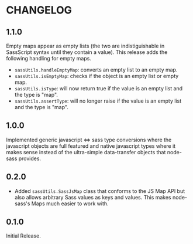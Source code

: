 # CHANGELOG

## 1.1.0

Empty maps appear as empty lists (the two are indistiguishable in
SassScript syntax until they contain a value). This release adds the
following handling for empty maps.

* `sassUtils.handleEmptyMap`: converts an empty list to an empty map.
* `sassUtils.isEmptyMap`: checks if the object is an empty list or empty map.
* `sassUtils.isType`: will now return true if the value is an empty list
  and the type is "map".
* `sassUtils.assertType`: will no longer raise if the value is an empty list
  and the type is "map".

## 1.0.0

Implemented generic javascript <=> sass type conversions where the
javascript objects are full featured and native javascript types where
it makes sense instead of the ultra-simple data-transfer objects that
node-sass provides.

## 0.2.0

* Added `sassUtils.SassJsMap` class that conforms to the JS Map API but
  also allows arbitrary Sass values as keys and values. This makes
  node-sass's Maps much easier to work with.

## 0.1.0

Initial Release.
